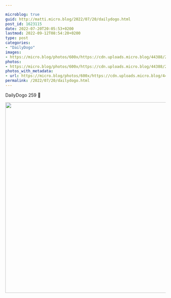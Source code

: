 ```yaml
---

microblog: true
guid: http://matti.micro.blog/2022/07/20/dailydogo.html
post_id: 1623115
date: 2022-07-20T20:05:53+0200
lastmod: 2022-09-12T08:54:20+0200
type: post
categories:
- "DailyDogo"
images:
- https://micro.blog/photos/600x/https://cdn.uploads.micro.blog/44388/2022/c3d7afb6c2.jpg
photos:
- https://micro.blog/photos/600x/https://cdn.uploads.micro.blog/44388/2022/c3d7afb6c2.jpg
photos_with_metadata:
- url: https://micro.blog/photos/600x/https://cdn.uploads.micro.blog/44388/2022/c3d7afb6c2.jpg
permalink: /2022/07/20/dailydogo.html
---
```

DailyDogo 259 🐶

<img src="https://micro.blog/photos/600x/https://blog.martin-haehnel.de/uploads/2022/c3d7afb6c2.jpg" width="600" height="600" alt="" />
